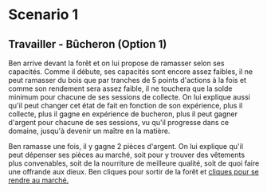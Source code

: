 # Scenario 1

## Travailler - Bûcheron (Option 1)

Ben arrive devant la forêt et on lui propose de ramasser selon ses capacités. Comme il débute, ses capacités sont encore assez faibles, il ne peut ramasser du bois que par tranches de 5 points d'actions à la fois et comme son rendement sera assez faible, il ne touchera que la solde minimum pour chacune de ses sessions de collecte. On lui explique aussi qu'il peut changer cet état de fait en fonction de son expérience, plus il collecte, plus il gagne en expérience de bucheron, plus il peut gagner d'argent pour chacune de ses sessions, vu qu'il progresse dans ce domaine, jusqu'à devenir un maître en la matière.

Ben ramasse une fois, il y gagne 2 pièces d'argent. On lui explique qu'il peut dépenser ses pièces au marché, soit pour y trouver des vêtements plus convenables, soit de la nourriture de meilleure qualité, soit de quoi faire une offrande aux dieux. Ben cliques pour sortir de la forêt et [cliques pour se rendre au marché.](./market.scenario.md)